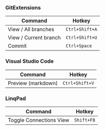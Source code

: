 ### GitExtensions

|Command|Hotkey|
|-|-|
|View / All branches|`Ctrl+Shift+A`|
|View / Current branch|`Ctrl+Shift+U`|
|Commit|`Ctrl+Space`|

### Visual Studio Code

|Command|Hotkey|
|-|-|
|Preview (markdown)|`Ctrl+Shift+V`|

### LinqPad

|Command|Hotkey|
|-|-|
|Toggle Connections View|`Shift+F8`|
